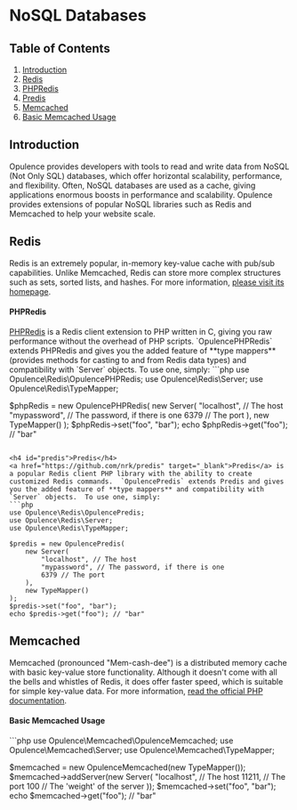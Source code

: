 # NoSQL Databases

## Table of Contents
1. [Introduction](#introduction)
2. [Redis](#redis)
  1. [PHPRedis](#phpredis)
  2. [Predis](#predis)
3. [Memcached](#memcached)
  1. [Basic Memcached Usage](#basic-memcached-usage)

<h2 id="introduction">Introduction</h2>
Opulence provides developers with tools to read and write data from NoSQL (Not Only SQL) databases, which offer horizontal scalability, performance, and flexibility.  Often, NoSQL databases are used as a cache, giving applications enormous boosts in performance and scalability.  Opulence provides extensions of popular NoSQL libraries such as Redis and Memcached to help your website scale.

<h2 id="redis">Redis</h2>
Redis is an extremely popular, in-memory key-value cache with pub/sub capabilities.  Unlike Memcached, Redis can store more complex structures such as sets, sorted lists, and hashes.  For more information, <a href="http://redis.io/" target="_blank">please visit its homepage</a>.

<h4 id="phpredis">PHPRedis</h4>
<a href="https://github.com/phpredis/phpredis" target="_blank">PHPRedis</a> is a Redis client extension to PHP written in C, giving you raw performance without the overhead of PHP scripts.  `OpulencePHPRedis` extends PHPRedis and gives you the added feature of **type mappers** (provides methods for casting to and from Redis data types) and compatibility with `Server` objects.  To use one, simply:
```php
use Opulence\Redis\OpulencePHPRedis;
use Opulence\Redis\Server;
use Opulence\Redis\TypeMapper;

$phpRedis = new OpulencePHPRedis(
    new Server(
        "localhost", // The host
        "mypassword", // The password, if there is one
        6379 // The port
    ),
    new TypeMapper()
);
$phpRedis->set("foo", "bar");
echo $phpRedis->get("foo"); // "bar"
```

<h4 id="predis">Predis</h4>
<a href="https://github.com/nrk/predis" target="_blank">Predis</a> is a popular Redis client PHP library with the ability to create customized Redis commands.  `OpulencePredis` extends Predis and gives you the added feature of **type mappers** and compatibility with `Server` objects.  To use one, simply:
```php
use Opulence\Redis\OpulencePredis;
use Opulence\Redis\Server;
use Opulence\Redis\TypeMapper;

$predis = new OpulencePredis(
    new Server(
        "localhost", // The host
        "mypassword", // The password, if there is one
        6379 // The port
    ),
    new TypeMapper()
);
$predis->set("foo", "bar");
echo $predis->get("foo"); // "bar"
```

<h2 id="memcached">Memcached</h2>
Memcached (pronounced "Mem-cash-dee") is a distributed memory cache with basic key-value store functionality.  Although it doesn't come with all the bells and whistles of Redis, it does offer faster speed, which is suitable for simple key-value data.  For more information, <a href="http://php.net/manual/en/book.memcached.php" target="_blank">read the official PHP documentation</a>.

<h4 id="basic-memcached-usage">Basic Memcached Usage</h4>
```php
use Opulence\Memcached\OpulenceMemcached;
use Opulence\Memcached\Server;
use Opulence\Memcached\TypeMapper;

$memcached = new OpulenceMemcached(new TypeMapper());
$memcached->addServer(new Server(
    "localhost", // The host
    11211, // The port
    100 // The 'weight' of the server
));
$memcached->set("foo", "bar");
echo $memcached->get("foo"); // "bar"
```
